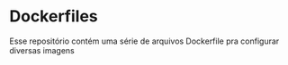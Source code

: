 # Dockerfiles
Esse repositório contém uma série de arquivos Dockerfile pra configurar diversas imagens
